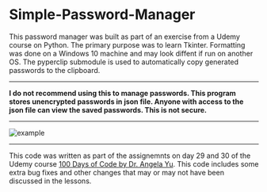 # Simple-Password-Manager

This password manager was built as part of an exercise from a Udemy course on Python. The primary purpose was to learn Tkinter. Formatting was done on a Windows 10 machine and may look diffent if run on another OS. The pyperclip submodule is used to automatically copy generated passwords to the clipboard. 

---
**I do not recommend using this to manage passwords. This program stores unencrypted passwords in json file. Anyone with access to the json file can view the saved passwords. This is not secure.** 

---


![example](https://github.com/SentientCyborg/Simple-Password-Manager/blob/main/images/example.png)

---

This code was written as part of the assignemnts on day 29 and 30 of the Udemy course [100 Days of Code by Dr. Angela Yu](https://www.udemy.com/course/100-days-of-code/). This code includes some extra bug fixes and other changes that may or may not have been discussed in the lessons. 

